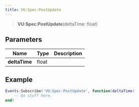 ```yaml
---
title: VU:Spec:PostUpdate
---
```


> **VU:Spec:PostUpdate**(deltaTime: float)

## Parameters

| Name | Type | Description |
| ---- | ---- | ----------- |
| **deltaTime** | float |  |

## Example

```lua
Events:Subscribe('VU:Spec:PostUpdate', function(deltaTime)
    -- Do stuff here.
end)
```
